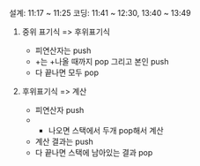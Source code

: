 설계: 11:17 ~ 11:25
코딩: 11:41 ~ 12:30, 13:40 ~ 13:49

1. 중위 표기식 => 후위표기식
    - 피연산자는 push
    - +는 +나올 때까지 pop 그리고 본인 push
    - 다 끝나면 모두 pop

2. 후위표기식 => 계산
    - 피연산자 push
    - + 나오면 스택에서 두개 pop해서 계산
    - 계산 결과는 push
    - 다 끝나면 스택에 남아있는 결과 pop